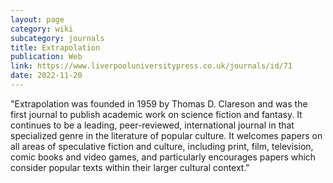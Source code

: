 ```yaml
---
layout: page
category: wiki
subcategory: journals
title: Extrapolation
publication: Web
link: https://www.liverpooluniversitypress.co.uk/journals/id/71
date: 2022-11-20
---
```


"Extrapolation was founded in 1959 by Thomas D. Clareson and was the first journal to publish academic work on science fiction and fantasy. It continues to be a leading, peer-reviewed, international journal in that specialized genre in the literature of popular culture. It welcomes papers on all areas of speculative fiction and culture, including print, film, television, comic books and video games, and particularly encourages papers which consider popular texts within their larger cultural context."
